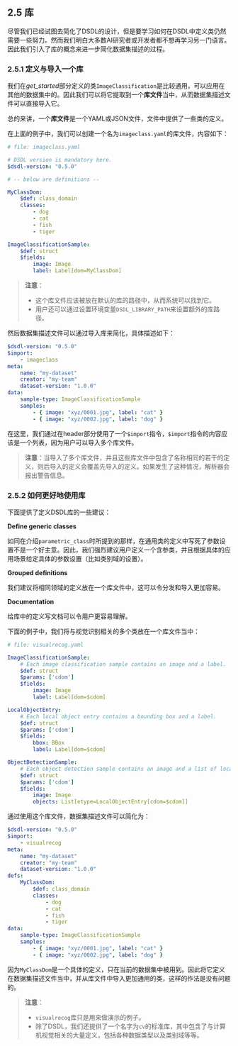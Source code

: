 ## 2.5 库

尽管我们已经试图去简化了DSDL的设计，但是要学习如何在DSDL中定义类仍然需要一些努力。然而我们明白大多数AI研究者或开发者都不想再学习另一门语言。因此我们引入了库的概念来进一步简化数据集描述的过程。

### 2.5.1 定义与导入一个库

我们在*get_started*部分定义的类`ImageClassification`是比较通用，可以应用在其他的数据集中的。因此我们可以将它提取到一个**库文件**当中，从而数据集描述文件可以直接导入它。

总的来讲，一个**库文件**是一个YAML或JSON文件，文件中提供了一些类的定义。

在上面的例子中，我们可以创建一个名为`imageclass.yaml`的库文件，内容如下：

```yaml
# file: imageclass.yaml

# DSDL version is mandatory here.
$dsdl-version: "0.5.0"

# -- below are definitions --

MyClassDom:
    $def: class_domain
    classes:
        - dog
        - cat
        - fish
        - tiger

ImageClassificationSample:
    $def: struct
    $fields:
        image: Image
        label: Label[dom=MyClassDom]
```

> **注意**：
>
> + 这个库文件应该被放在默认的库的路径中，从而系统可以找到它。
> + 用户还可以通过设置环境变量`DSDL_LIBRARY_PATH`来设置额外的库路径。

然后数据集描述文件可以通过导入库来简化，具体描述如下：

```yaml
$dsdl-version: "0.5.0"
$import: 
    - imageclass
meta:
    name: "my-dataset"
    creator: "my-team"
    dataset-version: "1.0.0"
data:
    sample-type: ImageClassificationSample
    samples:
        - { image: "xyz/0001.jpg", label: "cat" }
        - { image: "xyz/0002.jpg", label: "dog" }
```

在这里，我们通过在header部分使用了一个`$import`指令，`$import`指令的内容应该是一个列表，因为用户可以导入多个库文件。

> **注意**：当导入了多个库文件，并且这些库文件中包含了名称相同的若干的定义，则后导入的定义会覆盖先导入的定义。如果发生了这种情况，解析器会报出警告信息。

### 2.5.2 如何更好地使用库

下面提供了定义DSDL库的一些建议：

**Define generic classes**

如同在介绍`parametric_class`时所提到的那样，在通用类的定义中写死了参数设置不是一个好主意。因此，我们强烈建议用户定义一个含参类，并且根据具体的应用场景给定具体的参数设置（比如类别域的设置）。

**Grouped definitions**

我们建议将相同领域的定义放在一个库文件中，这可以令分发和导入更加容易。

**Documentation**

给库中的定义写文档可以令用户更容易理解。

下面的例子中，我们将与视觉识别相关的多个类放在一个库文件当中：

```yaml
# file: visualrecog.yaml

ImageClassificationSample:
    # Each image classification sample contains an image and a label.
    $def: struct
    $params: ['cdom']
    $fields:
        image: Image
        label: Label[dom=$cdom]

LocalObjectEntry:
    # Each local object entry contains a bounding box and a label.
    $def: struct
    $params: ['cdom']
    $fields:
        bbox: BBox
        label: Label[dom=$cdom]

ObjectDetectionSample:
    # Each object detection sample contains an image and a list of local object entries.
    $def: struct
    $params: ['cdom']
    $fields:
        image: Image
        objects: List[etype=LocalObjectEntry[cdom=$cdom]]
```

通过使用这个库文件，数据集描述文件可以简化为：

```yaml
$dsdl-version: "0.5.0"
$import: 
    - visualrecog
meta:
    name: "my-dataset"
    creator: "my-team"
    dataset-version: "1.0.0"
defs:
    MyClassDom:
        $def: class_domain
        classes:
            - dog
            - cat
            - fish
            - tiger
data:
    sample-type: ImageClassificationSample
    samples:
        - { image: "xyz/0001.jpg", label: "cat" }
        - { image: "xyz/0002.jpg", label: "dog" }
```

因为`MyClassDom`是一个具体的定义，只在当前的数据集中被用到。因此将它定义在数据集描述文件当中，并从库文件中导入更加通用的类，这样的作法是没有问题的。

> **注意**：
>
> * `visualrecog`库只是用来做演示的例子。
> * 除了DSDL，我们还提供了一个名字为`cv`的标准库，其中包含了与计算机视觉相关的大量定义，包括各种数据类型以及类别域等等。
